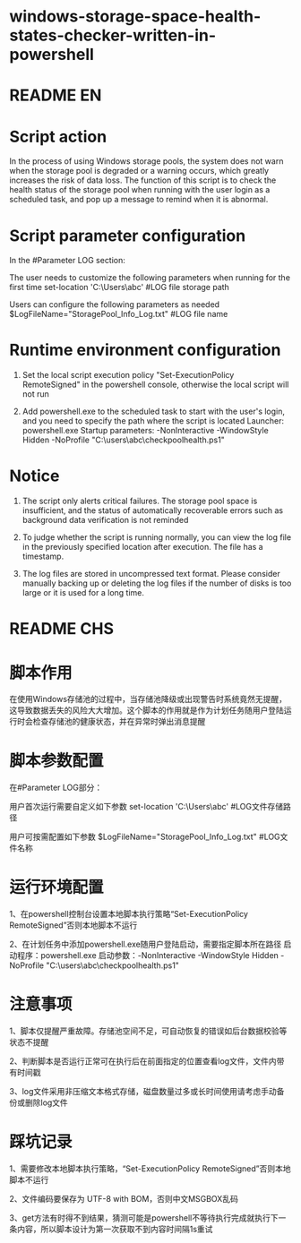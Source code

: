 # windows-storage-space-health-states-checker-written-in-powershell

# README EN

# Script action

In the process of using Windows storage pools, the system does not warn when the storage pool is degraded or a warning occurs, which greatly increases the risk of data loss. The function of this script is to check the health status of the storage pool when running with the user login as a scheduled task, and pop up a message to remind when it is abnormal.

# Script parameter configuration

In the #Parameter LOG section:

The user needs to customize the following parameters when running for the first time
set-location 'C:\Users\abc\' #LOG file storage path

Users can configure the following parameters as needed
$LogFileName="StoragePool_Info_Log.txt" #LOG file name

# Runtime environment configuration

1. Set the local script execution policy "Set-ExecutionPolicy RemoteSigned" in the powershell console, otherwise the local script will not run

2. Add powershell.exe to the scheduled task to start with the user's login, and you need to specify the path where the script is located
Launcher: powershell.exe
Startup parameters: -NonInteractive -WindowStyle Hidden -NoProfile "C:\users\abc\checkpoolhealth.ps1"

# Notice

1. The script only alerts critical failures. The storage pool space is insufficient, and the status of automatically recoverable errors such as background data verification is not reminded

2. To judge whether the script is running normally, you can view the log file in the previously specified location after execution. The file has a timestamp.

3. The log files are stored in uncompressed text format. Please consider manually backing up or deleting the log files if the number of disks is too large or it is used for a long time.

# README CHS

# 脚本作用

在使用Windows存储池的过程中，当存储池降级或出现警告时系统竟然无提醒，这导致数据丢失的风险大大增加。这个脚本的作用就是作为计划任务随用户登陆运行时会检查存储池的健康状态，并在异常时弹出消息提醒

# 脚本参数配置

在#Parameter LOG部分：

用户首次运行需要自定义如下参数
set-location 'C:\Users\abc\'             #LOG文件存储路径

用户可按需配置如下参数
$LogFileName="StoragePool_Info_Log.txt"  #LOG文件名称

# 运行环境配置

1、在powershell控制台设置本地脚本执行策略“Set-ExecutionPolicy RemoteSigned”否则本地脚本不运行

2、在计划任务中添加powershell.exe随用户登陆启动，需要指定脚本所在路径
启动程序：powershell.exe
启动参数：-NonInteractive -WindowStyle Hidden -NoProfile "C:\users\abc\checkpoolhealth.ps1"

# 注意事项

1、脚本仅提醒严重故障。存储池空间不足，可自动恢复的错误如后台数据校验等状态不提醒

2、判断脚本是否运行正常可在执行后在前面指定的位置查看log文件，文件内带有时间戳

3、log文件采用非压缩文本格式存储，磁盘数量过多或长时间使用请考虑手动备份或删除log文件

# 踩坑记录

1、需要修改本地脚本执行策略，“Set-ExecutionPolicy RemoteSigned”否则本地脚本不运行

2、文件编码要保存为 UTF-8 with BOM，否则中文MSGBOX乱码 

3、get方法有时得不到结果，猜测可能是powershell不等待执行完成就执行下一条内容，所以脚本设计为第一次获取不到内容时间隔1s重试

